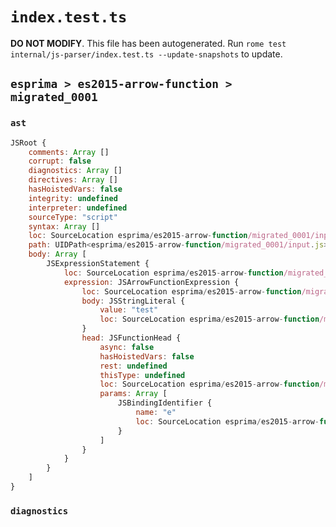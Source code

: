 # `index.test.ts`

**DO NOT MODIFY**. This file has been autogenerated. Run `rome test internal/js-parser/index.test.ts --update-snapshots` to update.

## `esprima > es2015-arrow-function > migrated_0001`

### `ast`

```javascript
JSRoot {
	comments: Array []
	corrupt: false
	diagnostics: Array []
	directives: Array []
	hasHoistedVars: false
	integrity: undefined
	interpreter: undefined
	sourceType: "script"
	syntax: Array []
	loc: SourceLocation esprima/es2015-arrow-function/migrated_0001/input.js 1:0-2:0
	path: UIDPath<esprima/es2015-arrow-function/migrated_0001/input.js>
	body: Array [
		JSExpressionStatement {
			loc: SourceLocation esprima/es2015-arrow-function/migrated_0001/input.js 1:0-1:11
			expression: JSArrowFunctionExpression {
				loc: SourceLocation esprima/es2015-arrow-function/migrated_0001/input.js 1:0-1:11
				body: JSStringLiteral {
					value: "test"
					loc: SourceLocation esprima/es2015-arrow-function/migrated_0001/input.js 1:5-1:11
				}
				head: JSFunctionHead {
					async: false
					hasHoistedVars: false
					rest: undefined
					thisType: undefined
					loc: SourceLocation esprima/es2015-arrow-function/migrated_0001/input.js 1:0-1:4
					params: Array [
						JSBindingIdentifier {
							name: "e"
							loc: SourceLocation esprima/es2015-arrow-function/migrated_0001/input.js 1:0-1:1 (e)
						}
					]
				}
			}
		}
	]
}
```

### `diagnostics`

```

```
